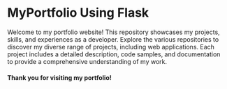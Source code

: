 # MyPortfolio Using Flask

Welcome to my portfolio website! This repository showcases my projects, skills, and experiences as a  developer. 
Explore the various repositories to discover my diverse range of projects, including web applications. Each project includes a detailed description,
code samples, and documentation to provide a comprehensive understanding of my work. 

#### Thank you for visiting my portfolio!
